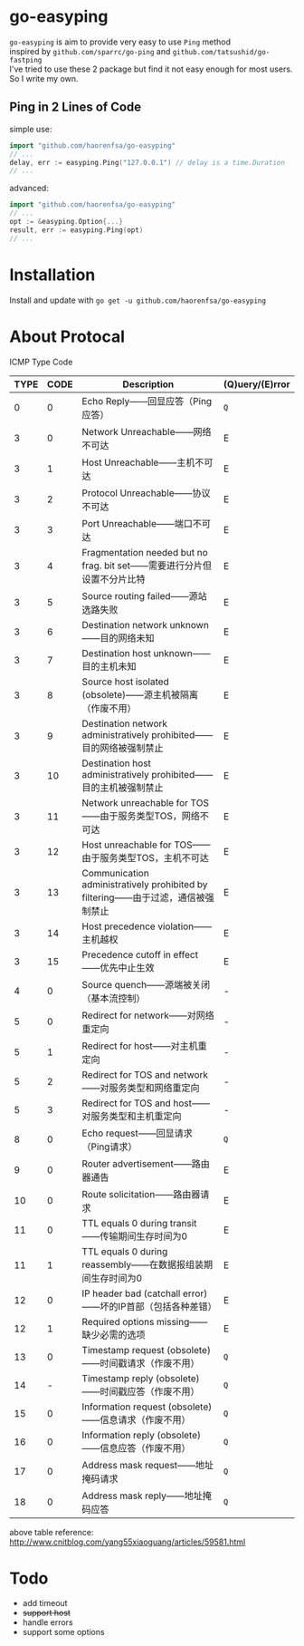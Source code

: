 # go-easyping
`go-easyping` is aim to provide very easy to use `Ping` method  
inspired by `github.com/sparrc/go-ping` and `github.com/tatsushid/go-fastping`  
I've tried to use these 2 package but find it not easy enough for most users.  
So I write my own.

## Ping in 2 Lines of Code
simple use:
``` go
import "github.com/haorenfsa/go-easyping"
// ...
delay, err := easyping.Ping("127.0.0.1") // delay is a time.Duration
// ...
```

advanced:
``` go
import "github.com/haorenfsa/go-easyping"
// ...
opt := &easyping.Option{...}
result, err := easyping.Ping(opt)
// ...
```

# Installation
Install and update with `go get -u github.com/haorenfsa/go-easyping`

# About Protocal

ICMP Type Code

|TYPE|CODE|Description|(Q)uery/(E)rror|
|---|---|---|---|
|0|0|Echo Reply——回显应答（Ping应答）|`Q`|
|3|0|Network Unreachable——网络不可达|E|
|3|1|Host Unreachable——主机不可达|E|
|3|2|Protocol Unreachable——协议不可达|E|
|3|3|Port Unreachable——端口不可达|E|
|3|4|Fragmentation needed but no frag. bit set——需要进行分片但设置不分片比特|E|
|3|5|Source routing failed——源站选路失败|E|
|3|6|Destination network unknown——目的网络未知|E|
|3|7|Destination host unknown——目的主机未知|E|
|3|8|Source host isolated (obsolete)——源主机被隔离（作废不用）|E|
|3|9|Destination network administratively prohibited——目的网络被强制禁止|E|
|3|10|Destination host administratively prohibited——目的主机被强制禁止|E|
|3|11|Network unreachable for TOS——由于服务类型TOS，网络不可达|E|
|3|12|Host unreachable for TOS——由于服务类型TOS，主机不可达|E|
|3|13|Communication administratively prohibited by filtering——由于过滤，通信被强制禁止|E|
|3|14|Host precedence violation——主机越权|E|
|3|15|Precedence cutoff in effect——优先中止生效|E|
|4|0|Source quench——源端被关闭（基本流控制）|-|
|5|0|Redirect for network——对网络重定向|-|
|5|1|Redirect for host——对主机重定向|-|
|5|2|Redirect for TOS and network——对服务类型和网络重定向|-|
|5|3|Redirect for TOS and host——对服务类型和主机重定向|-|
|8|0|Echo request——回显请求（Ping请求）|`Q`|
|9|0|Router advertisement——路由器通告|E|
|10|0|Route solicitation——路由器请求|E|
|11|0|TTL equals 0 during transit——传输期间生存时间为0|E|
|11|1|TTL equals 0 during reassembly——在数据报组装期间生存时间为0|E|
|12|0|IP header bad (catchall error)——坏的IP首部（包括各种差错）|E|
|12|1|Required options missing——缺少必需的选项|E|
|13|0|Timestamp request (obsolete)——时间戳请求（作废不用）|`Q`|
|14|-|Timestamp reply (obsolete)——时间戳应答（作废不用）|`Q`|
|15|0|Information request (obsolete)——信息请求（作废不用）|`Q`|
|16|0|Information reply (obsolete)——信息应答（作废不用）|`Q`|
|17|0|Address mask request——地址掩码请求|`Q`|
|18|0|Address mask reply——地址掩码应答|`Q`|

above table reference: http://www.cnitblog.com/yang55xiaoguang/articles/59581.html

# Todo
- add timeout
- ~~support host~~
- handle errors
- support some options
